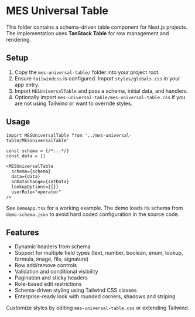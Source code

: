 # MES Universal Table

This folder contains a schema-driven table component for Next.js projects.
The implementation uses **TanStack Table** for row management and rendering.

## Setup

1. Copy the `mes-universal-table/` folder into your project root.
2. Ensure `tailwindcss` is configured. Import `styles/globals.css` in your app entry.
3. Import `MESUniversalTable` and pass a schema, initial data, and handlers.
4. Optionally import `mes-universal-table/mes-universal-table.css` if you are not using Tailwind or want to override styles.

## Usage

```tsx
import MESUniversalTable from '../mes-universal-table/MESUniversalTable'

const schema = {/*...*/}
const data = []

<MESUniversalTable
  schema={schema}
  data={data}
  onDataChange={setData}
  lookupOptions={{}}
  userRole="operator"
/>
```

See `DemoApp.tsx` for a working example. The demo loads its schema from
`demo-schema.json` to avoid hard coded configuration in the source code.

## Features

* Dynamic headers from schema
* Support for multiple field types (text, number, boolean, enum, lookup, formula, image, file, signature)
* Row add/remove controls
* Validation and conditional visibility
* Pagination and sticky headers
* Role-based edit restrictions
* Schema-driven styling using Tailwind CSS classes
* Enterprise-ready look with rounded corners, shadows and striping

Customize styles by editing `mes-universal-table.css` or extending Tailwind.
